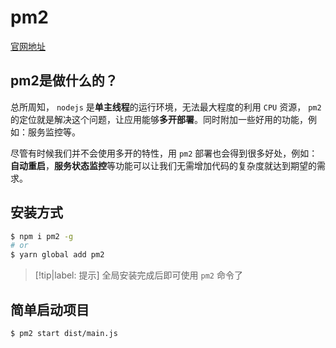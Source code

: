 # pm2

[官网地址](https://pm2.keymetrics.io/)

## pm2是做什么的？

总所周知， `nodejs` 是**单主线程**的运行环境，无法最大程度的利用 `CPU` 资源， `pm2` 的定位就是解决这个问题，让应用能够**多开部署**。同时附加一些好用的功能，例如：服务监控等。

尽管有时候我们并不会使用多开的特性，用 `pm2` 部署也会得到很多好处，例如：**自动重启**，**服务状态监控**等功能可以让我们无需增加代码的复杂度就达到期望的需求。

## 安装方式

```bash
$ npm i pm2 -g
# or
$ yarn global add pm2
```

> [!tip|label: 提示]
> 全局安装完成后即可使用 `pm2` 命令了

## 简单启动项目

```bash
$ pm2 start dist/main.js
```
